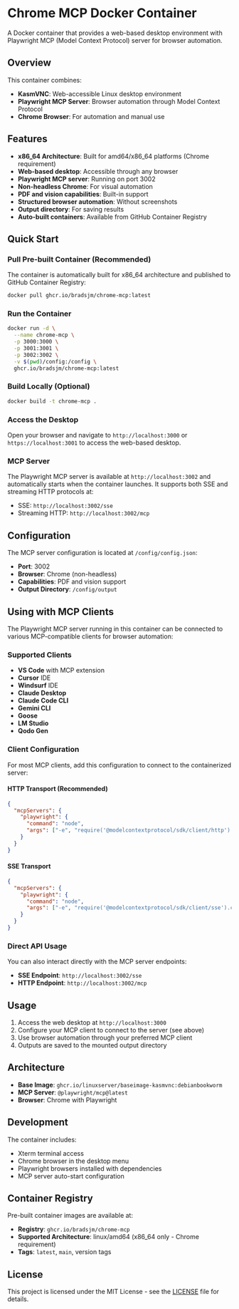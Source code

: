 # Chrome MCP Docker Container

A Docker container that provides a web-based desktop environment with Playwright MCP (Model Context Protocol) server for browser automation.

## Overview

This container combines:
- **KasmVNC**: Web-accessible Linux desktop environment
- **Playwright MCP Server**: Browser automation through Model Context Protocol
- **Chrome Browser**: For automation and manual use

## Features

- **x86_64 Architecture**: Built for amd64/x86_64 platforms (Chrome requirement)
- **Web-based desktop**: Accessible through any browser
- **Playwright MCP server**: Running on port 3002
- **Non-headless Chrome**: For visual automation
- **PDF and vision capabilities**: Built-in support
- **Structured browser automation**: Without screenshots
- **Output directory**: For saving results
- **Auto-built containers**: Available from GitHub Container Registry

## Quick Start

### Pull Pre-built Container (Recommended)

The container is automatically built for x86_64 architecture and published to GitHub Container Registry:

```bash
docker pull ghcr.io/bradsjm/chrome-mcp:latest
```

### Run the Container

```bash
docker run -d \
  --name chrome-mcp \
  -p 3000:3000 \
  -p 3001:3001 \
  -p 3002:3002 \
  -v $(pwd)/config:/config \
  ghcr.io/bradsjm/chrome-mcp:latest
```

### Build Locally (Optional)

```bash
docker build -t chrome-mcp .
```

### Access the Desktop

Open your browser and navigate to `http://localhost:3000` or `https://localhost:3001` to access the web-based desktop.

### MCP Server

The Playwright MCP server is available at `http://localhost:3002` and automatically starts when the container launches. It supports both SSE and streaming HTTP protocols at:

- SSE: `http://localhost:3002/sse`
- Streaming HTTP: `http://localhost:3002/mcp`

## Configuration

The MCP server configuration is located at `/config/config.json`:

- **Port**: 3002
- **Browser**: Chrome (non-headless)
- **Capabilities**: PDF and vision support
- **Output Directory**: `/config/output`

## Using with MCP Clients

The Playwright MCP server running in this container can be connected to various MCP-compatible clients for browser automation:

### Supported Clients

- **VS Code** with MCP extension
- **Cursor** IDE
- **Windsurf** IDE  
- **Claude Desktop**
- **Claude Code CLI**
- **Gemini CLI**
- **Goose**
- **LM Studio**
- **Qodo Gen**

### Client Configuration

For most MCP clients, add this configuration to connect to the containerized server:

#### HTTP Transport (Recommended)
```json
{
  "mcpServers": {
    "playwright": {
      "command": "node",
      "args": ["-e", "require('@modelcontextprotocol/sdk/client/http').createHTTPClient('http://localhost:3002/mcp')"]
    }
  }
}
```

#### SSE Transport
```json
{
  "mcpServers": {
    "playwright": {
      "command": "node", 
      "args": ["-e", "require('@modelcontextprotocol/sdk/client/sse').createSSEClient('http://localhost:3002/sse')"]
    }
  }
}
```

### Direct API Usage

You can also interact directly with the MCP server endpoints:

- **SSE Endpoint**: `http://localhost:3002/sse`
- **HTTP Endpoint**: `http://localhost:3002/mcp`

## Usage

1. Access the web desktop at `http://localhost:3000`
2. Configure your MCP client to connect to the server (see above)
3. Use browser automation through your preferred MCP client
4. Outputs are saved to the mounted output directory

## Architecture

- **Base Image**: `ghcr.io/linuxserver/baseimage-kasmvnc:debianbookworm`
- **MCP Server**: `@playwright/mcp@latest`
- **Browser**: Chrome with Playwright

## Development

The container includes:
- Xterm terminal access
- Chrome browser in the desktop menu
- Playwright browsers installed with dependencies
- MCP server auto-start configuration

## Container Registry

Pre-built container images are available at:
- **Registry**: `ghcr.io/bradsjm/chrome-mcp`
- **Supported Architecture**: linux/amd64 (x86_64 only - Chrome requirement)
- **Tags**: `latest`, `main`, version tags

## License

This project is licensed under the MIT License - see the [LICENSE](LICENSE) file for details.
